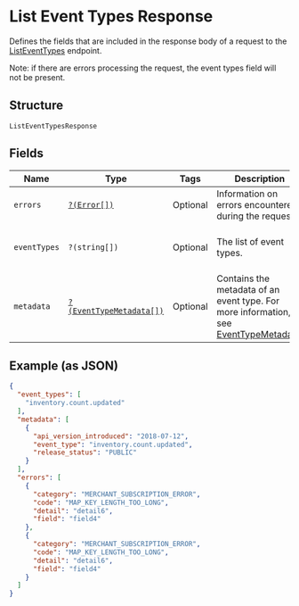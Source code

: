 
# List Event Types Response

Defines the fields that are included in the response body of
a request to the [ListEventTypes](../../doc/apis/events.md#list-event-types) endpoint.

Note: if there are errors processing the request, the event types field will not be
present.

## Structure

`ListEventTypesResponse`

## Fields

| Name | Type | Tags | Description | Getter | Setter |
|  --- | --- | --- | --- | --- | --- |
| `errors` | [`?(Error[])`](../../doc/models/error.md) | Optional | Information on errors encountered during the request. | getErrors(): ?array | setErrors(?array errors): void |
| `eventTypes` | `?(string[])` | Optional | The list of event types. | getEventTypes(): ?array | setEventTypes(?array eventTypes): void |
| `metadata` | [`?(EventTypeMetadata[])`](../../doc/models/event-type-metadata.md) | Optional | Contains the metadata of an event type. For more information, see [EventTypeMetadata](entity:EventTypeMetadata). | getMetadata(): ?array | setMetadata(?array metadata): void |

## Example (as JSON)

```json
{
  "event_types": [
    "inventory.count.updated"
  ],
  "metadata": [
    {
      "api_version_introduced": "2018-07-12",
      "event_type": "inventory.count.updated",
      "release_status": "PUBLIC"
    }
  ],
  "errors": [
    {
      "category": "MERCHANT_SUBSCRIPTION_ERROR",
      "code": "MAP_KEY_LENGTH_TOO_LONG",
      "detail": "detail6",
      "field": "field4"
    },
    {
      "category": "MERCHANT_SUBSCRIPTION_ERROR",
      "code": "MAP_KEY_LENGTH_TOO_LONG",
      "detail": "detail6",
      "field": "field4"
    }
  ]
}
```

